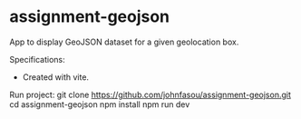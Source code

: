 # assignment-geojson
App to display GeoJSON dataset for a given geolocation box.

Specifications:
- Created with vite.



Run project:
  git clone  https://github.com/johnfasou/assignment-geojson.git
  cd assignment-geojson
  npm install
  npm run dev

